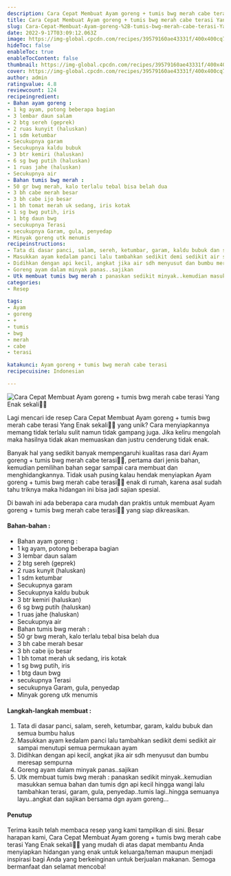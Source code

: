 ```yaml
---
description: Cara Cepat Membuat Ayam goreng + tumis bwg merah cabe terasi Yang Enak sekali"
title: Cara Cepat Membuat Ayam goreng + tumis bwg merah cabe terasi Yang Enak sekali
slug: Cara-Cepat-Membuat-Ayam-goreng-%2B-tumis-bwg-merah-cabe-terasi-Yang-Enak-sekali
date: 2022-9-17T03:09:12.063Z
image: https://img-global.cpcdn.com/recipes/39579160ae43331f/400x400cq70/photo.jpg
hideToc: false
enableToc: true
enableTocContent: false
thumbnail: https://img-global.cpcdn.com/recipes/39579160ae43331f/400x400cq70/photo.jpg
cover: https://img-global.cpcdn.com/recipes/39579160ae43331f/400x400cq70/photo.jpg
author: admin
ratingvalue: 4.8
reviewcount: 124
recipeingredient:
- Bahan ayam goreng :
- 1 kg ayam, potong beberapa bagian
- 3 lembar daun salam
- 2 btg sereh (geprek)
- 2 ruas kunyit (haluskan)
- 1 sdm ketumbar
- Secukupnya garam
- Secukupnya kaldu bubuk
- 3 btr kemiri (haluskan)
- 6 sg bwg putih (haluskan)
- 1 ruas jahe (haluskan)
- Secukupnya air
- Bahan tumis bwg merah :
- 50 gr bwg merah, kalo terlalu tebal bisa belah dua
- 3 bh cabe merah besar
- 3 bh cabe ijo besar
- 1 bh tomat merah uk sedang, iris kotak
- 1 sg bwg putih, iris
- 1 btg daun bwg
- secukupnya Terasi
- secukupnya Garam, gula, penyedap
- Minyak goreng utk menumis
recipeinstructions:
- Tata di dasar panci, salam, sereh, ketumbar, garam, kaldu bubuk dan semua bumbu halus
- Masukkan ayam kedalam panci lalu tambahkan sedikit demi sedikit air sampai menutupi semua permukaan ayam
- Didihkan dengan api kecil, angkat jika air sdh menyusut dan bumbu meresap sempurna
- Goreng ayam dalam minyak panas..sajikan
- Utk membuat tumis bwg merah : panaskan sedikit minyak..kemudian masukkan semua bahan dan tumis dgn api kecil hingga wangi lalu tambahkan terasi, garam, gula, penyedap..tumis lagi..hingga semuanya layu..angkat dan sajikan bersama dgn ayam goreng...
categories:
- Resep

tags:
- Ayam
- goreng
- +
- tumis
- bwg
- merah
- cabe
- terasi

katakunci: Ayam goreng + tumis bwg merah cabe terasi
recipecuisine: Indonesian

---
```


![Cara Cepat Membuat Ayam goreng + tumis bwg merah cabe terasi Yang Enak sekali👩‍🍳](https://img-global.cpcdn.com/recipes/39579160ae43331f/400x400cq70/photo.jpg)

Lagi mencari ide resep Cara Cepat Membuat Ayam goreng + tumis bwg merah cabe terasi Yang Enak sekali👩‍🍳 yang unik? Cara menyiapkannya memang tidak terlalu sulit namun tidak gampang juga. Jika keliru mengolah maka hasilnya tidak akan memuaskan dan justru cenderung tidak enak.

Banyak hal yang sedikit banyak mempengaruhi kualitas rasa dari Ayam goreng + tumis bwg merah cabe terasi👩‍🍳, pertama dari jenis bahan, kemudian pemilihan bahan segar sampai cara membuat dan menghidangkannya. Tidak usah pusing kalau hendak menyiapkan Ayam goreng + tumis bwg merah cabe terasi👩‍🍳 enak di rumah, karena asal sudah tahu triknya maka hidangan ini bisa jadi sajian spesial.

Di bawah ini ada beberapa cara mudah dan praktis untuk membuat Ayam goreng + tumis bwg merah cabe terasi👩‍🍳 yang siap dikreasikan.

<!--inarticleads1-->

#### Bahan-bahan :

- Bahan ayam goreng :
- 1 kg ayam, potong beberapa bagian
- 3 lembar daun salam
- 2 btg sereh (geprek)
- 2 ruas kunyit (haluskan)
- 1 sdm ketumbar
- Secukupnya garam
- Secukupnya kaldu bubuk
- 3 btr kemiri (haluskan)
- 6 sg bwg putih (haluskan)
- 1 ruas jahe (haluskan)
- Secukupnya air
- Bahan tumis bwg merah :
- 50 gr bwg merah, kalo terlalu tebal bisa belah dua
- 3 bh cabe merah besar
- 3 bh cabe ijo besar
- 1 bh tomat merah uk sedang, iris kotak
- 1 sg bwg putih, iris
- 1 btg daun bwg
- secukupnya Terasi
- secukupnya Garam, gula, penyedap
- Minyak goreng utk menumis

<!--inarticleads2-->

#### Langkah-langkah membuat :

1. Tata di dasar panci, salam, sereh, ketumbar, garam, kaldu bubuk dan semua bumbu halus
1. Masukkan ayam kedalam panci lalu tambahkan sedikit demi sedikit air sampai menutupi semua permukaan ayam
1. Didihkan dengan api kecil, angkat jika air sdh menyusut dan bumbu meresap sempurna
1. Goreng ayam dalam minyak panas..sajikan
1. Utk membuat tumis bwg merah : panaskan sedikit minyak..kemudian masukkan semua bahan dan tumis dgn api kecil hingga wangi lalu tambahkan terasi, garam, gula, penyedap..tumis lagi..hingga semuanya layu..angkat dan sajikan bersama dgn ayam goreng...

#### Penutup

Terima kasih telah membaca resep yang kami tampilkan di sini. Besar harapan kami, Cara Cepat Membuat Ayam goreng + tumis bwg merah cabe terasi Yang Enak sekali👩‍🍳 yang mudah di atas dapat membantu Anda menyiapkan hidangan yang enak untuk keluarga/teman maupun menjadi inspirasi bagi Anda yang berkeinginan untuk berjualan makanan. Semoga bermanfaat dan selamat mencoba!